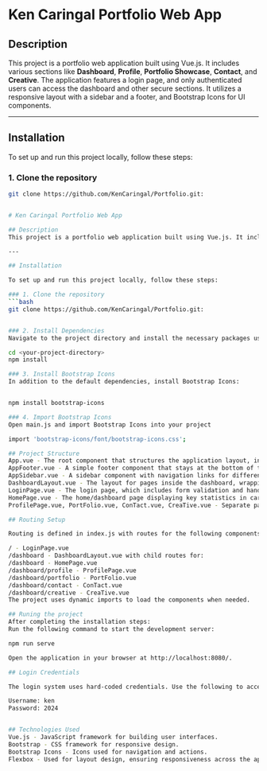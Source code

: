 # Ken Caringal Portfolio Web App

## Description
This project is a portfolio web application built using Vue.js. It includes various sections like **Dashboard**, **Profile**, **Portfolio Showcase**, **Contact**, and **Creative**. The application features a login page, and only authenticated users can access the dashboard and other secure sections. It utilizes a responsive layout with a sidebar and a footer, and Bootstrap Icons for UI components.

---

## Installation

To set up and run this project locally, follow these steps:

### 1. Clone the repository
```bash
git clone https://github.com/KenCaringal/Portfolio.git:


# Ken Caringal Portfolio Web App

## Description
This project is a portfolio web application built using Vue.js. It includes various sections like **Dashboard**, **Profile**, **Portfolio Showcase**, **Contact**, and **Creative**. The application features a login page, and only authenticated users can access the dashboard and other secure sections. It utilizes a responsive layout with a sidebar and a footer, and Bootstrap Icons for UI components.

---

## Installation

To set up and run this project locally, follow these steps:

### 1. Clone the repository
```bash
git clone https://github.com/KenCaringal/Portfolio.git:


### 2. Install Dependencies
Navigate to the project directory and install the necessary packages using npm:

cd <your-project-directory>
npm install

### 3. Install Bootstrap Icons
In addition to the default dependencies, install Bootstrap Icons:


npm install bootstrap-icons

### 4. Import Bootstrap Icons
Open main.js and import Bootstrap Icons into your project

import 'bootstrap-icons/font/bootstrap-icons.css';

## Project Structure
App.vue - The root component that structures the application layout, including the sidebar and footer.
AppFooter.vue - A simple footer component that stays at the bottom of the page, including copyright information.
AppSidebar.vue - A sidebar component with navigation links for different sections like Dashboard, Profile, Portfolio Showcase, and more.
DashboardLayout.vue - The layout for pages inside the dashboard, wrapping the content with the sidebar and footer.
LoginPage.vue - The login page, which includes form validation and handles redirection to the dashboard upon successful login.
HomePage.vue - The home/dashboard page displaying key statistics in cards.
ProfilePage.vue, PortFolio.vue, ConTact.vue, CreaTive.vue - Separate pages for profile, portfolio, contact information, and creative works.

## Routing Setup

Routing is defined in index.js with routes for the following components:

/ - LoginPage.vue
/dashboard - DashboardLayout.vue with child routes for:
/dashboard - HomePage.vue
/dashboard/profile - ProfilePage.vue
/dashboard/portfolio - PortFolio.vue
/dashboard/contact - ConTact.vue
/dashboard/creative - CreaTive.vue
The project uses dynamic imports to load the components when needed.

## Runing the project
After completing the installation steps:
Run the following command to start the development server:

npm run serve

Open the application in your browser at http://localhost:8080/.

## Login Credentials

The login system uses hard-coded credentials. Use the following to access the dashboard:

Username: ken
Password: 2024


## Technologies Used
Vue.js - JavaScript framework for building user interfaces.
Bootstrap - CSS framework for responsive design.
Bootstrap Icons - Icons used for navigation and actions.
Flexbox - Used for layout design, ensuring responsiveness across the app.



